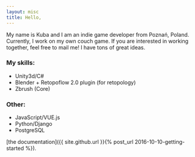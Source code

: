 ```yaml
---
layout: misc
title: Hello,
---
```


<p>
My name is Kuba and I am an indie game developer from
Poznań, Poland. Currently, I work on my own couch game. 
If you are interested in working together, feel free to mail me! I have tons of great ideas. 
</p>

<h3>My skills:</h3>

<ul> 
    <li>Unity3d/C#</li>
    <li>Blender + Retopoflow 2.0 plugin (for retopology)</li>
    <li>Zbrush (Core)</li>
</ul>

<h3>Other:</h3>

<ul>
    <li>JavaScript/VUE.js</li> 
    <li>Python/Django</li>
    <li>PostgreSQL</li>  
</ul>

[the documentation]({{ site.github.url }}{% post_url 2016-10-10-getting-started %}).
